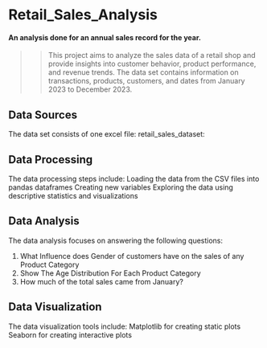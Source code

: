 # Retail_Sales_Analysis
#### An analysis done for an annual sales record for the year.
>> This project aims to analyze the sales data of a retail shop and provide insights into customer behavior, product performance, and revenue trends. The data set contains information on transactions, products, customers, and dates from January 2023 to December 2023.
## Data Sources
The data set consists of one excel file:
retail_sales_dataset:
## Data Processing
The data processing steps include:
Loading the data from the CSV files into pandas dataframes
Creating new variables 
Exploring the data using descriptive statistics and visualizations
## Data Analysis
The data analysis focuses on answering the following questions:
1. What Influence does Gender of customers have on  the sales of any  Product Category
2. Show The Age Distribution For Each Product Category
3.  How much of the total sales came from January?
## Data Visualization
The data visualization tools include:
Matplotlib for creating static plots
Seaborn for creating interactive plots

